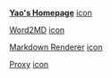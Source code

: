 [**Yao's Homepage**](https://bh3gei.github.io/) [icon](https://bh3gei.github.io/avatar.png)


[Word2MD](https://bh3gei.github.io/Word2MD/) [icon](https://bh3gei.github.io/MarkdownRenderer/favicon.ico)

[Markdown Renderer](https://bh3gei.github.io/MarkdownRenderer/) [icon](https://bh3gei.github.io/MarkdownRenderer/favicon.ico)

[Proxy](https://stratoproxy.stratosphericus.workers.dev/) [icon](https://www.google.com/chrome/static/images/chrome-logo-m100.svg)
